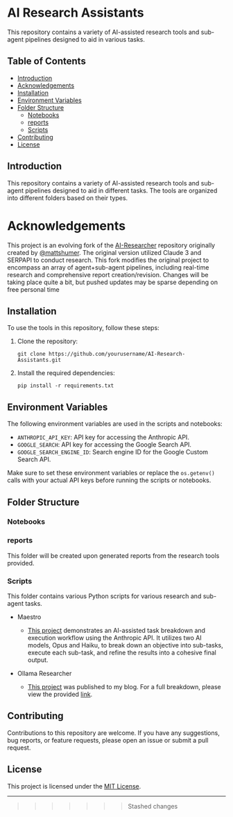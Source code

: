 # AI Research Assistants

This repository contains a variety of AI-assisted research tools and sub-agent pipelines designed to aid in various tasks.

## Table of Contents

- [Introduction](#introduction)
- [Acknowledgements](#acknowledgements)
- [Installation](#installation)
- [Environment Variables](#environment-variables)
- [Folder Structure](#folder-structure)
  - [Notebooks](#notebooks)
  - [reports](#reports)
  - [Scripts](#scripts)
- [Contributing](#contributing)
- [License](#license)

## Introduction

This repository contains a variety of AI-assisted research tools and sub-agent pipelines designed to aid in different tasks. The tools are organized into different folders based on their types.

# Acknowledgements

This project is an evolving fork of the [AI-Researcher](https://github.com/mshumer/ai-researcher) repository originally created by [@mattshumer](https://github.com/mshumer). The original version utilized Claude 3 and SERPAPI to conduct research. This fork modifies the original project to encompass an array of agent+sub-agent pipelines, including real-time research and comprehensive report creation/revision.
Changes will be taking place quite a bit, but pushed updates may be sparse depending on free personal time

## Installation

To use the tools in this repository, follow these steps:

1. Clone the repository:

   ```
   git clone https://github.com/yourusername/AI-Research-Assistants.git
   ```

2. Install the required dependencies:
   ```
   pip install -r requirements.txt
   ```

## Environment Variables

The following environment variables are used in the scripts and notebooks:

- `ANTHROPIC_API_KEY`: API key for accessing the Anthropic API.
- `GOOGLE_SEARCH`: API key for accessing the Google Search API.
- `GOOGLE_SEARCH_ENGINE_ID`: Search engine ID for the Google Custom Search API.

Make sure to set these environment variables or replace the `os.getenv()` calls with your actual API keys before running the scripts or notebooks.

## Folder Structure

### Notebooks

### reports

This folder will be created upon generated reports from the research tools provided.

### Scripts

This folder contains various Python scripts for various research and sub-agent tasks.

- Maestro
  - [This project](https://github.com/Doriandarko/maestro) demonstrates an AI-assisted task breakdown and execution workflow using the Anthropic API. It utilizes two AI models, Opus and Haiku, to break down an objective into sub-tasks, execute each sub-task, and refine the results into a cohesive final output.

- Ollama Researcher
  - [This project](https://www.binx.page/blog/research-assistant) was published to my blog. For a full breakdown, please view the provided [link](https://www.binx.page/blog/research-assistant).

## Contributing

Contributions to this repository are welcome. If you have any suggestions, bug reports, or feature requests, please open an issue or submit a pull request.

## License

This project is licensed under the [MIT License](https://www.mit.edu/~amini/LICENSE.md).

---
>>>>>>> Stashed changes
